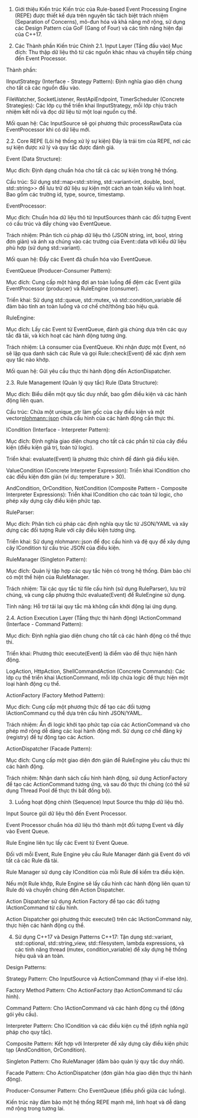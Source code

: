 1. Giới thiệu Kiến trúc
Kiến trúc của Rule-based Event Processing Engine (REPE) được thiết kế dựa trên nguyên tắc tách biệt trách nhiệm (Separation of Concerns), mô-đun hóa và khả năng mở rộng, sử dụng các Design Pattern của GoF (Gang of Four) và các tính năng hiện đại của C++17.

2. Các Thành phần Kiến trúc Chính
2.1. Input Layer (Tầng đầu vào)
Mục đích: Thu thập dữ liệu thô từ các nguồn khác nhau và chuyển tiếp chúng đến Event Processor.

Thành phần:

IInputStrategy (Interface - Strategy Pattern): Định nghĩa giao diện chung cho tất cả các nguồn đầu vào.

FileWatcher, SocketListener, RestApiEndpoint, TimerScheduler (Concrete Strategies): Các lớp cụ thể triển khai IInputStrategy, mỗi lớp chịu trách nhiệm kết nối và đọc dữ liệu từ một loại nguồn cụ thể.

Mối quan hệ: Các InputSource sẽ gọi phương thức processRawData của EventProcessor khi có dữ liệu mới.

2.2. Core REPE (Lõi hệ thống xử lý sự kiện)
Đây là trái tim của REPE, nơi các sự kiện được xử lý và quy tắc được đánh giá.

Event (Data Structure):

Mục đích: Định dạng chuẩn hóa cho tất cả các sự kiện trong hệ thống.

Cấu trúc: Sử dụng std::map<std::string, std::variant<int, double, bool, std::string>> để lưu trữ dữ liệu sự kiện một cách an toàn kiểu và linh hoạt. Bao gồm các trường id, type, source, timestamp.

EventProcessor:

Mục đích: Chuẩn hóa dữ liệu thô từ InputSources thành các đối tượng Event có cấu trúc và đẩy chúng vào EventQueue.

Trách nhiệm: Phân tích cú pháp dữ liệu thô (JSON string, int, bool, string đơn giản) và ánh xạ chúng vào các trường của Event::data với kiểu dữ liệu phù hợp (sử dụng std::variant).

Mối quan hệ: Đẩy các Event đã chuẩn hóa vào EventQueue.

EventQueue (Producer-Consumer Pattern):

Mục đích: Cung cấp một hàng đợi an toàn luồng để đệm các Event giữa EventProcessor (producer) và RuleEngine (consumer).

Triển khai: Sử dụng std::queue, std::mutex, và std::condition_variable để đảm bảo tính an toàn luồng và cơ chế chờ/thông báo hiệu quả.

RuleEngine:

Mục đích: Lấy các Event từ EventQueue, đánh giá chúng dựa trên các quy tắc đã tải, và kích hoạt các hành động tương ứng.

Trách nhiệm: Là consumer của EventQueue. Khi nhận được một Event, nó sẽ lặp qua danh sách các Rule và gọi Rule::check(Event) để xác định xem quy tắc nào khớp.

Mối quan hệ: Gửi yêu cầu thực thi hành động đến ActionDispatcher.

2.3. Rule Management (Quản lý quy tắc)
Rule (Data Structure):

Mục đích: Biểu diễn một quy tắc duy nhất, bao gồm điều kiện và các hành động liên quan.

Cấu trúc: Chứa một unique_ptr<ICondition> làm gốc của cây điều kiện và một vector<nlohmann::json> chứa cấu hình của các hành động cần thực thi.

ICondition (Interface - Interpreter Pattern):

Mục đích: Định nghĩa giao diện chung cho tất cả các phần tử của cây điều kiện (điều kiện giá trị, toán tử logic).

Triển khai: evaluate(Event) là phương thức chính để đánh giá điều kiện.

ValueCondition (Concrete Interpreter Expression): Triển khai ICondition cho các điều kiện đơn giản (ví dụ: temperature > 30).

AndCondition, OrCondition, NotCondition (Composite Pattern - Composite Interpreter Expressions): Triển khai ICondition cho các toán tử logic, cho phép xây dựng cây điều kiện phức tạp.

RuleParser:

Mục đích: Phân tích cú pháp các định nghĩa quy tắc từ JSON/YAML và xây dựng các đối tượng Rule với cây điều kiện tương ứng.

Triển khai: Sử dụng nlohmann::json để đọc cấu hình và đệ quy để xây dựng cây ICondition từ cấu trúc JSON của điều kiện.

RuleManager (Singleton Pattern):

Mục đích: Quản lý tập hợp các quy tắc hiện có trong hệ thống. Đảm bảo chỉ có một thể hiện của RuleManager.

Trách nhiệm: Tải các quy tắc từ file cấu hình (sử dụng RuleParser), lưu trữ chúng, và cung cấp phương thức evaluate(Event) để RuleEngine sử dụng.

Tính năng: Hỗ trợ tải lại quy tắc mà không cần khởi động lại ứng dụng.

2.4. Action Execution Layer (Tầng thực thi hành động)
IActionCommand (Interface - Command Pattern):

Mục đích: Định nghĩa giao diện chung cho tất cả các hành động có thể thực thi.

Triển khai: Phương thức execute(Event) là điểm vào để thực hiện hành động.

LogAction, HttpAction, ShellCommandAction (Concrete Commands): Các lớp cụ thể triển khai IActionCommand, mỗi lớp chứa logic để thực hiện một loại hành động cụ thể.

ActionFactory (Factory Method Pattern):

Mục đích: Cung cấp một phương thức để tạo các đối tượng IActionCommand cụ thể dựa trên cấu hình JSON/YAML.

Trách nhiệm: Ẩn đi logic khởi tạo phức tạp của các ActionCommand và cho phép mở rộng dễ dàng các loại hành động mới. Sử dụng cơ chế đăng ký (registry) để tự động tạo các Action.

ActionDispatcher (Facade Pattern):

Mục đích: Cung cấp một giao diện đơn giản để RuleEngine yêu cầu thực thi các hành động.

Trách nhiệm: Nhận danh sách cấu hình hành động, sử dụng ActionFactory để tạo các ActionCommand tương ứng, và sau đó thực thi chúng (có thể sử dụng Thread Pool để thực thi bất đồng bộ).

3. Luồng hoạt động chính (Sequence)
Input Source thu thập dữ liệu thô.

Input Source gửi dữ liệu thô đến Event Processor.

Event Processor chuẩn hóa dữ liệu thô thành một đối tượng Event và đẩy vào Event Queue.

Rule Engine liên tục lấy các Event từ Event Queue.

Đối với mỗi Event, Rule Engine yêu cầu Rule Manager đánh giá Event đó với tất cả các Rule đã tải.

Rule Manager sử dụng cây ICondition của mỗi Rule để kiểm tra điều kiện.

Nếu một Rule khớp, Rule Engine sẽ lấy cấu hình các hành động liên quan từ Rule đó và chuyển chúng đến Action Dispatcher.

Action Dispatcher sử dụng Action Factory để tạo các đối tượng IActionCommand từ cấu hình.

Action Dispatcher gọi phương thức execute() trên các IActionCommand này, thực hiện các hành động cụ thể.

4. Sử dụng C++17 và Design Patterns
C++17: Tận dụng std::variant, std::optional, std::string_view, std::filesystem, lambda expressions, và các tính năng thread (mutex, condition_variable) để xây dựng hệ thống hiệu quả và an toàn.

Design Patterns:

Strategy Pattern: Cho InputSource và ActionCommand (thay vì if-else lớn).

Factory Method Pattern: Cho ActionFactory (tạo ActionCommand từ cấu hình).

Command Pattern: Cho IActionCommand và các hành động cụ thể (đóng gói yêu cầu).

Interpreter Pattern: Cho ICondition và các điều kiện cụ thể (định nghĩa ngữ pháp cho quy tắc).

Composite Pattern: Kết hợp với Interpreter để xây dựng cây điều kiện phức tạp (AndCondition, OrCondition).

Singleton Pattern: Cho RuleManager (đảm bảo quản lý quy tắc duy nhất).

Facade Pattern: Cho ActionDispatcher (đơn giản hóa giao diện thực thi hành động).

Producer-Consumer Pattern: Cho EventQueue (điều phối giữa các luồng).

Kiến trúc này đảm bảo một hệ thống REPE mạnh mẽ, linh hoạt và dễ dàng mở rộng trong tương lai.